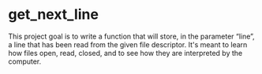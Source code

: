 # get_next_line
This project goal is to write a function that will store, in the parameter 
“line”, a line that has been read from the given file descriptor.
It's meant to learn how files open, read, closed, and to see how they 
are interpreted by the computer.
